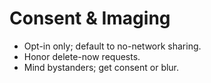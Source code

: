 # Consent & Imaging
- Opt-in only; default to no-network sharing.
- Honor delete-now requests.
- Mind bystanders; get consent or blur.

